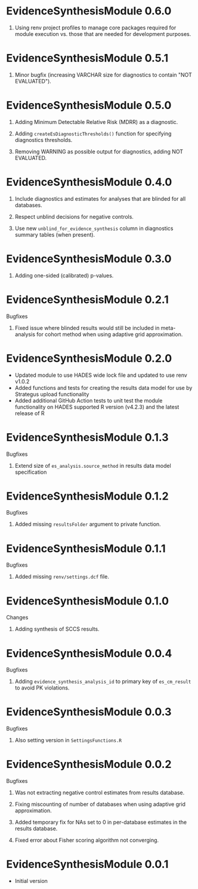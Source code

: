 EvidenceSynthesisModule 0.6.0
=============================

1. Using renv project profiles to manage core packages required for module execution vs. those that are needed for development purposes.

EvidenceSynthesisModule 0.5.1
=============================

1. Minor bugfix (increasing VARCHAR size for diagnostics to contain "NOT EVALUATED").

EvidenceSynthesisModule 0.5.0
=============================

1. Adding Minimum Detectable Relative Risk (MDRR) as a diagnostic.

2. Adding `createEsDiagnosticThresholds()` function for specifying diagnostics thresholds.

3. Removing WARNING as possible output for diagnostics, adding NOT EVALUATED.


EvidenceSynthesisModule 0.4.0
=============================

1. Include diagnostics and estimates for analyses that are blinded for all databases.

2. Respect unblind decisions for negative controls.

3. Use new `unblind_for_evidence_synthesis` column in diagnostics summary tables (when present).


EvidenceSynthesisModule 0.3.0
=============================

1. Adding one-sided (calibrated) p-values.


EvidenceSynthesisModule 0.2.1
=============================

Bugfixes

1. Fixed issue where blinded results would still be included in meta-analysis for cohort method when using adaptive grid approximation.


EvidenceSynthesisModule 0.2.0
=============================

- Updated module to use HADES wide lock file and updated to use renv v1.0.2
- Added functions and tests for creating the results data model for use by Strategus upload functionality
- Added additional GitHub Action tests to unit test the module functionality on HADES supported R version (v4.2.3) and the latest release of R

EvidenceSynthesisModule 0.1.3
=============================

Bugfixes

1. Extend size of `es_analysis.source_method` in results data model specification


EvidenceSynthesisModule 0.1.2
=============================

Bugfixes

1. Added missing `resultsFolder` argument to private function.

EvidenceSynthesisModule 0.1.1
=============================

Bugfixes

1. Added missing `renv/settings.dcf` file.

EvidenceSynthesisModule 0.1.0
=============================

Changes

1. Adding synthesis of SCCS results.

EvidenceSynthesisModule 0.0.4
=============================

Bugfixes

1. Adding `evidence_synthesis_analysis_id` to primary key of `es_cm_result` to avoid PK violations.

EvidenceSynthesisModule 0.0.3
=============================

Bugfixes

1. Also setting version in `SettingsFunctions.R`

EvidenceSynthesisModule 0.0.2
=============================

Bugfixes

1. Was not extracting negative control estimates from results database.

2. Fixing miscounting of number of databases when using adaptive grid approximation.

3. Added temporary fix for NAs set to 0 in per-database estimates in the results database.

4. Fixed error about Fisher scoring algorithm not converging.


EvidenceSynthesisModule 0.0.1
=============================

- Initial version
